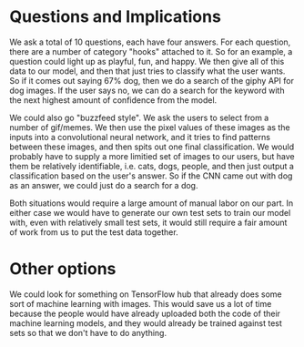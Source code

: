 # Questions and Implications

We ask a total of 10 questions, each have four answers. For each question, there
are a number of category "hooks" attached to it. So for an example, a question 
could light up as playful, fun, and happy. We then give all of this data to our 
model, and then that just tries to classify what the user wants. So if it comes
out saying 67% dog, then we do a search of the giphy API for dog images. If the 
user says no, we can do a search for the keyword with the next highest amount of 
confidence from the model.

We could also go "buzzfeed style". We ask the users to select from a number of 
gif/memes. We then use the pixel values of these images as the inputs into a 
convolutional neural network, and it tries to find patterns between these images,
and then spits out one final classification. We would probably have to supply
a more limitied set of images to our users, but have them be relatively identifiable,
i.e. cats, dogs, people, and then just output a classification based on the user's
answer. So if the CNN came out with dog as an answer, we could just do a search
for a dog. 

Both situations would require a large amount of manual labor on our part. In
either case we would have to generate our own test sets to train our model with,
even with relatively small test sets, it would still require a fair amount of 
work from us to put the test data together.


# Other options

We could look for something on TensorFlow hub that already does some sort of 
machine learning with images. This would save us a lot of time because the people
would have already uploaded both the code of their machine learning models,
and they would already be trained against test sets so that we don't have to do
anything.
